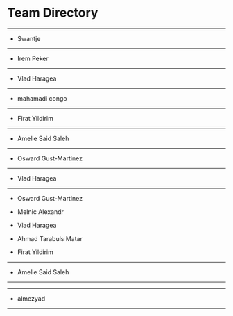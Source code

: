 # Team Directory

---
- Swantje
---
- Irem Peker
---
- Vlad Haragea
---
- mahamadi congo
---
- Firat Yildirim
---
- Amelle Said Saleh
---
- Osward Gust-Martinez
---
- Vlad Haragea
---

- Osward Gust-Martinez
- Melnic Alexandr
- Vlad Haragea
- Ahmad Tarabuls Matar

- Firat Yildirim
---
- Amelle Said Saleh
---

---
- almezyad
---

